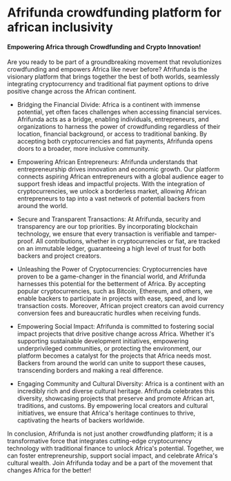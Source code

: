 
# Afrifunda crowdfunding platform for african inclusivity

#### Empowering Africa through Crowdfunding and Crypto Innovation!

Are you ready to be part of a groundbreaking movement that revolutionizes crowdfunding and empowers Africa like never before? Afrifunda is the visionary platform that brings together the best of both worlds, seamlessly integrating cryptocurrency and traditional fiat payment options to drive positive change across the African continent.

- Bridging the Financial Divide:
    Africa is a continent with immense potential, yet often faces challenges when accessing financial services. Afrifunda acts as a bridge, enabling individuals, entrepreneurs, and organizations to harness the power of crowdfunding regardless of their location, financial background, or access to traditional banking. By accepting both cryptocurrencies and fiat payments, Afrifunda opens doors to a broader, more inclusive community.

- Empowering African Entrepreneurs:
    Afrifunda understands that entrepreneurship drives innovation and economic growth. Our platform connects aspiring African entrepreneurs with a global audience eager to support fresh ideas and impactful projects. With the integration of cryptocurrencies, we unlock a borderless market, allowing African entrepreneurs to tap into a vast network of potential backers from around the world.

- Secure and Transparent Transactions:
    At Afrifunda, security and transparency are our top priorities. By incorporating blockchain technology, we ensure that every transaction is verifiable and tamper-proof. All contributions, whether in cryptocurrencies or fiat, are tracked on an immutable ledger, guaranteeing a high level of trust for both backers and project creators.

- Unleashing the Power of Cryptocurrencies:
    Cryptocurrencies have proven to be a game-changer in the financial world, and Afrifunda harnesses this potential for the betterment of Africa. By accepting popular cryptocurrencies, such as Bitcoin, Ethereum, and others, we enable backers to participate in projects with ease, speed, and low transaction costs. Moreover, African project creators can avoid currency conversion fees and bureaucratic hurdles when receiving funds.

- Empowering Social Impact:
    Afrifunda is committed to fostering social impact projects that drive positive change across Africa. Whether it's supporting sustainable development initiatives, empowering underprivileged communities, or protecting the environment, our platform becomes a catalyst for the projects that Africa needs most. Backers from around the world can unite to support these causes, transcending borders and making a real difference.

- Engaging Community and Cultural Diversity:
    Africa is a continent with an incredibly rich and diverse cultural heritage. Afrifunda celebrates this diversity, showcasing projects that preserve and promote African art, traditions, and customs. By empowering local creators and cultural initiatives, we ensure that Africa's heritage continues to thrive, captivating the hearts of backers worldwide.

In conclusion, Afrifunda is not just another crowdfunding platform; it is a transformative force that integrates cutting-edge cryptocurrency technology with traditional finance to unlock Africa's potential. Together, we can foster entrepreneurship, support social impact, and celebrate Africa's cultural wealth. Join Afrifunda today and be a part of the movement that changes Africa for the better!
